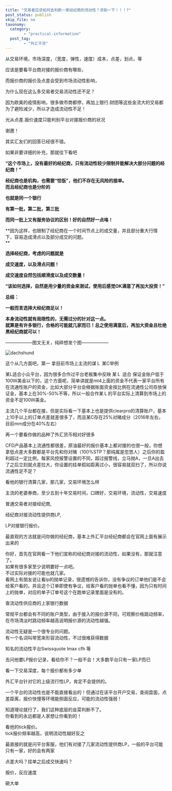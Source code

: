 ```yaml
---
title: "交易者应该如何去判断一家经纪商的流动性？求助一下！！！?"
post_status: publish
skip_file: no
taxonomy:
  category:
        - "practical-information"
  post_tag:
        - "外汇干货"
---
```


从交易环境，市场深度，（宽度，弹性，速度）成本，点差，划点，等

应该是要看平台商对接的报价商有哪些，

而报价商的报价及点差会受到市场流动性影响，

为什么现在这么多交易者交易流动性还不足？

因为欧美的疫情影响，很多做市商都停，再加上银行.财团等这些金流大的交易都为了避险减少，所以才造成流动性不足！

光从点差.报价速度只能判别平台对接报价商的状况

谢邀！

其实汇友们的回答已经很不错。

如果非要详细的补充，那就往下看吧

**“这个市场上，没有最好的经纪商，只有流动性较少限制并能解决大部分问题的经纪商！”**

**经纪商也是机构，也需要“恰饭”，他们不存在无风险的接单。  
而且经纪商也是分阶的**

**也就是同一个银行**

**有第一批，第二批，第三批**

**而同一批上又有服务协议的区别！好的自然好一点咯！**

**因为这样，也限制了经纪商在一个时间节点上的成交量，并且部分重大行情下，容易造成滑点以及部分成交的问题。  
**

**选择经纪商，考虑的问题就是**

**成交速度，以及滑点问题！**

**成交速度自然包括顺滑度以及成交数量！**

**“该如何选择，自然是用少量的资金来测试，使用后感觉OK满意了再加大投资！”**

**总结：**

**一般而言选择大经纪商足以！**

**本身流动性就有局限性的，无需过分的针对这一点。  
就算是有许多银行，合格的可能就几家而已！总之使用满意后，再加大资金且杜绝黑经纪商就可以！**

——————图文无关，纯碎想发个图——————

![dachshund](https://img.dgrhw.net/upload/images/huihu/2020/04/14/111240333.gif)

这个从几方面吧，第一 拿目前市场上主流的谋Ｌ 某C举例

某L适合小众平台，因为很多合作过平台老板集中反映 某Ｌ 适合 保证金账户低于100Ｗ美金以下的，这个方面呢，简单讲就是mt4上面的资金不代表一家平台所有在流通性账户的资金，比如大部分平台会根据账面资金按比例在流通性公司存放保证金，基本上在30%-50%不等，所以一般合作某Ｌ的平台实际上清算到市场上的资金不足100Ｗ美金。

主流几个平台都在接，但是实际看一下基本上也是提供clearpro的清算账户，基本上10手以上的订单点差就差很多了，而且某C存在25%对赌成分（2016年左右，目前mm成分在40%左右）

再一个要看你做的品种了外汇货币相对好很多

CFD产品基本上流通性都很差，原油最好的报价基本上都对接的也很一般，你想拿低点差大多数都是平台先和你对赌（100%STP？那纯属是忽悠人）之后你的盈利超过一定比例，每家风控报警设置的不同，超过报警线，立马抛A，一旦A出去了之后立刻就点差拉大，你设置的挂单假如距离过小，很容易就双扫了，所以你说流通性足不足？

看他的银行清算几家，那几家，交易环境怎么样

主流的老婆券商，至少五到十年交易时间，口碑好，交易环境，流动性，交易速度

普通交易者对接经纪商,

经纪商对接流动性提供商LP,

LP对接银行报价。

最直观的方法就是问你做的经纪商，基本上外汇平台经纪商都会在官网上面有展示出来的

你好，首先在官网看一下他们宣称的经纪商对接的流动性，如果没有，那就注意了。  
如果有很多家至少说明要好一点吧。  
不过实际对接的可能也就几家。  
看网上有朋友说让看lp的抛单记录，很遗憾的告诉你，没有争议的订单他们是不会给客户看的，并且这个订单即使有争议，给客户看的抛单也看不懂，因为只有时间上的抛单，对应的单子订单号这个在跑单记录里面是没有的。

查流动性供应商的上家银行数据

常规平台都会有不同的账户类型，由于接入的报价源不同，可观察价格跳动频率，在市场清淡时跳动频率越高说明报价源的流动性越强。

流动性无疑是一个很专业的问题。  
有一个名词叫带宽来形容流动性，不过很难获得数据

知名的流动性平台Swissquote lmax cfh 等

去问他要LP报价记录，看给你不？一般不会！大多数平台只有一家LP而已

看一下交易深度，每个报价都有多少单

外汇平台针对它的上级流行性LP，肯定不会提供的。

一个平台的流动性也是不能直接看出的！但通过在该平台开户交易，查阅盘面，点差距离，报价快慢等环境能侧面反应，可能的流动性强弱！

知道理论就行了，我们这种底层的韭菜判断不了。  
你看到的永远都是人家想让你看到的！

看他的tick报价。  
tick报价频率越高，说明流动性越好反之

最直接的就是问平台客服，他们有对接了几家流动性提供商LP，一般的平台可能只有一家，好的会有两家

点差大吗？挂单之后成交快速吗？

报价，反应速度

砸大单
